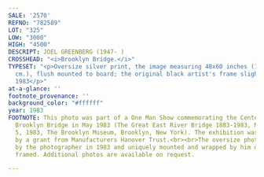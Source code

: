 ```yaml
---
SALE: '2570'
REFNO: "782589"
LOT: "325"
LOW: "3000"
HIGH: "4500"
DESCRIPT: JOEL GREENBERG (1947- )
CROSSHEAD: "<i>Brooklyn Bridge.</i>"
TYPESET: "<p>Oversize silver print, the image measuring 48x60 inches (121.9x152.4
  cm.), flush mounted to board; the original black artist's frame slightly larger.
  1983</p>"
at-a-glance: ''
footnote_provenance: ''
background_color: "#ffffff"
year: 1983
FOOTNOTE: This photo was part of a One Man Show commemorating the Centennial of the
  Brooklyn Bridge in May 1983 (The Great East River Bridge 1883-1983, March 19 - September
  5, 1983, The Brooklyn Museum, Brooklyn, New York). The exhibition was sponsored
  by a grant from Manufacturers Hanover Trust.<br><br>The oversize photo was printed
  by the photographer in 1983 and uniquely mounted and wrapped by him on board, then
  framed. Additional photos are available on request.

---
```

